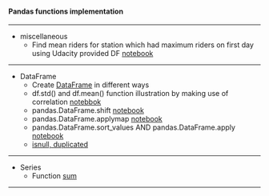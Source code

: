 #### Pandas functions implementation
---

 - miscellaneous
   - Find mean riders for station which had maximum riders on first day using Udacity provided DF [notebook](003_mean_riders_for_max_station.ipynb)
   
---
	
 - DataFrame
   - Create [DataFrame](001_DataFrame.ipynb) in different ways
   - df.std() and df.mean() function illustration by making use of correlation [notebbok](004_correlation.ipynb)
   - pandas.DataFrame.shift [notebook](005_shift.ipynb)
   - pandas.DataFrame.applymap [notebook](006_applymap.ipynb)
   - pandas.DataFrame.sort_values AND pandas.DataFrame.apply [notebook](007_apply_and_sort_values.ipynb)
   - [isnull, duplicated](../data_analysis_part_i/data_analysis_part_i.ipynb)
---

 - Series
	- Function [sum](002_series.sum.ipynb)

---